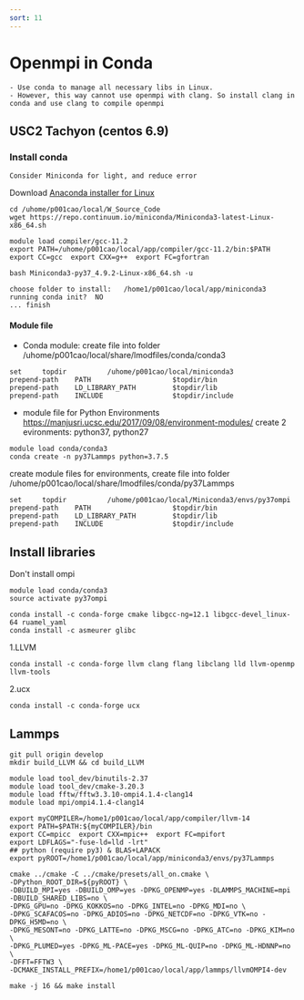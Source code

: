 ```yaml
---
sort: 11
---
```


# Openmpi in Conda

```note
- Use conda to manage all necessary libs in Linux.
- However, this way cannot use openmpi with clang. So install clang in conda and use clang to compile openmpi
```

## USC2 Tachyon (centos 6.9)

### Install conda

```tip
Consider Miniconda for light, and reduce error
```

Download [Anaconda installer for Linux](https://repo.anaconda.com/miniconda/)

```shell
cd /uhome/p001cao/local/W_Source_Code
wget https://repo.continuum.io/miniconda/Miniconda3-latest-Linux-x86_64.sh

module load compiler/gcc-11.2
export PATH=/uhome/p001cao/local/app/compiler/gcc-11.2/bin:$PATH
export CC=gcc  export CXX=g++  export FC=gfortran

bash Miniconda3-py37_4.9.2-Linux-x86_64.sh -u

choose folder to install:   /home1/p001cao/local/app/miniconda3
running conda init?  NO
... finish
```

#### Module file

- Conda module: create file into folder  /uhome/p001cao/local/share/lmodfiles/conda/conda3

```shell
set     topdir          /uhome/p001cao/local/miniconda3
prepend-path    PATH                    $topdir/bin
prepend-path    LD_LIBRARY_PATH         $topdir/lib
prepend-path    INCLUDE                 $topdir/include
```

- module file for Python Environments
https://manjusri.ucsc.edu/2017/09/08/environment-modules/
create 2 evironments: python37, python27

```shell
module load conda/conda3
conda create -n py37Lammps python=3.7.5
```

create module files for environments, create file into folder  /uhome/p001cao/local/share/lmodfiles/conda/py37Lammps

```shell
set     topdir          /uhome/p001cao/local/Miniconda3/envs/py37ompi
prepend-path    PATH                    $topdir/bin
prepend-path    LD_LIBRARY_PATH         $topdir/lib
prepend-path    INCLUDE                 $topdir/include
```

## Install libraries

Don't install ompi

```shell
module load conda/conda3
source activate py37ompi

conda install -c conda-forge cmake libgcc-ng=12.1 libgcc-devel_linux-64 ruamel_yaml
conda install -c asmeurer glibc
```

1.LLVM

```shell
conda install -c conda-forge llvm clang flang libclang lld llvm-openmp llvm-tools
```

2.ucx

```shell
conda install -c conda-forge ucx
```



## Lammps

```shell
git pull origin develop
mkdir build_LLVM && cd build_LLVM

module load tool_dev/binutils-2.37
module load tool_dev/cmake-3.20.3
module load fftw/fftw3.3.10-ompi4.1.4-clang14
module load mpi/ompi4.1.4-clang14

export myCOMPILER=/home1/p001cao/local/app/compiler/llvm-14
export PATH=$PATH:${myCOMPILER}/bin
export CC=mpicc  export CXX=mpic++  export FC=mpifort
export LDFLAGS="-fuse-ld=lld -lrt"
## python (require py3) & BLAS+LAPACK
export pyROOT=/home1/p001cao/local/app/miniconda3/envs/py37Lammps

cmake ../cmake -C ../cmake/presets/all_on.cmake \
-DPython_ROOT_DIR=${pyROOT} \
-DBUILD_MPI=yes -DBUILD_OMP=yes -DPKG_OPENMP=yes -DLAMMPS_MACHINE=mpi -DBUILD_SHARED_LIBS=no \
-DPKG_GPU=no -DPKG_KOKKOS=no -DPKG_INTEL=no -DPKG_MDI=no \
-DPKG_SCAFACOS=no -DPKG_ADIOS=no -DPKG_NETCDF=no -DPKG_VTK=no -DPKG_H5MD=no \
-DPKG_MESONT=no -DPKG_LATTE=no -DPKG_MSCG=no -DPKG_ATC=no -DPKG_KIM=no \
-DPKG_PLUMED=yes -DPKG_ML-PACE=yes -DPKG_ML-QUIP=no -DPKG_ML-HDNNP=no  \
-DFFT=FFTW3 \
-DCMAKE_INSTALL_PREFIX=/home1/p001cao/local/app/lammps/llvmOMPI4-dev

make -j 16 && make install
```
